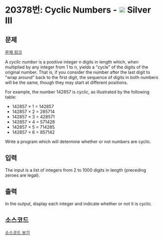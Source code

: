 # 20378번: Cyclic Numbers - <img src="https://static.solved.ac/tier_small/8.svg" style="height:20px" /> Silver III

<!-- performance -->

<!-- 문제 제출 후 깃허브에 푸시를 했을 때 제출한 코드의 성능이 입력될 공간입니다.-->

<!-- end -->

## 문제

[문제 링크](https://boj.kr/20378)


<p>A <em>cyclic number</em> is a positive integer n digits in length which, when multiplied by any integer from 1 to n, yields a "cycle" of the digits of the original number. That is, if you consider the number after the last digit to "wrap around" back to the first digit, the sequence of digits in both numbers will be the same, though they may start at different positions.</p>

<p>For example, the number 142857 is cyclic, as illustrated by the following table:</p>

<ul>
<li>142857 × 1 = 142857</li>
<li>142857 × 2 = 285714</li>
<li>142857 × 3 = 428571</li>
<li>142857 × 4 = 571428</li>
<li>142857 × 5 = 714285</li>
<li>142857 × 6 = 857142</li>
</ul>

<p>Write a program which will determine whether or not numbers are cyclic.</p>



## 입력


<p>The input is a list of integers from 2 to 1000 digits in length (preceding zeroes are legal).</p>



## 출력


<p>In the output, display each integer and indicate whether or not it is cyclic.</p>



## 소스코드

[소스코드 보기](Cyclic%20Numbers.cpp)